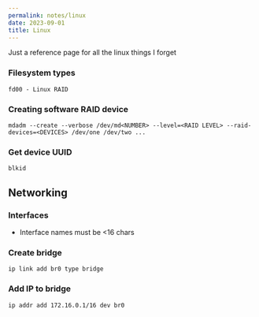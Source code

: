 ```yaml
---
permalink: notes/linux
date: 2023-09-01
title: Linux
---
```


Just a reference page for all the linux things I forget
### Filesystem types
```
fd00 - Linux RAID
```

### Creating software RAID device
```
mdadm --create --verbose /dev/md<NUMBER> --level=<RAID LEVEL> --raid-devices=<DEVICES> /dev/one /dev/two ...
```

### Get device UUID

```
blkid
```

## Networking

### Interfaces
- Interface names must be <16 chars

### Create bridge
```
ip link add br0 type bridge
```

### Add IP to bridge
```
ip addr add 172.16.0.1/16 dev br0
```